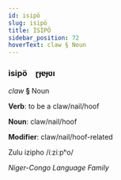 ```yaml
---
id: isipö
slug: isipö
title: İSİPÖ
sidebar_position: 72
hoverText: claw § Noun
---
```


### isipö&emsp;<span kind="abugida">ɽɟɐɟʋı</span>

*claw* **§** Noun

**Verb**: to be a claw/nail/hoof

**Noun**: claw/nail/hoof

**Modifier**: claw/nail/hoof-related

Zulu izipho /íːziːpʰo/

*Niger-Congo Language Family*